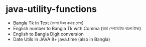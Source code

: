 # java-utility-functions
* Bangla Tk in Text (বাংলা টাকা কথায় লেখা)
* English number to Bangla Tk with Comma (কমা সেপারেটেড বাংলা টাকা)
* English to Bangla Digit conversion
* Date Utils in JAVA 8+ java.time (also in Bangla)